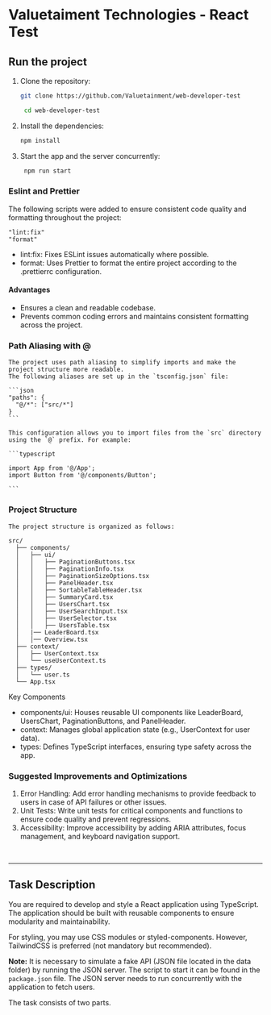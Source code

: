 # Valuetaiment Technologies - React Test

## Run the project

1. Clone the repository:

   ```bash
   git clone https://github.com/Valuetainment/web-developer-test

    cd web-developer-test
   ```

2. Install the dependencies:

   ```bash
   npm install
   ```

3. Start the app and the server concurrently:

   ```bash
    npm run start
   ```
### Eslint and Prettier

The following scripts were added to ensure consistent code quality and formatting throughout the project:

```
"lint:fix"
"format" 
```
- lint:fix: Fixes ESLint issues automatically where possible.
- format: Uses Prettier to format the entire project according to the .prettierrc configuration.

 ####  Advantages
 - Ensures a clean and readable codebase.
 - Prevents common coding errors and maintains consistent formatting across the project.

### Path Aliasing with @
   
    The project uses path aliasing to simplify imports and make the project structure more readable.
    The following aliases are set up in the `tsconfig.json` file:
    
    ```json
    "paths": {
      "@/*": ["src/*"]
    }
    ```

    This configuration allows you to import files from the `src` directory using the `@` prefix. For example:
    
    ```typescript 
   
    import App from '@/App';
    import Button from '@/components/Button';

    ```
### Project Structure
   
    The project structure is organized as follows:
    
    src/
      ├── components/
      │   ├── ui/
      │   │   ├── PaginationButtons.tsx
      │   │   ├── PaginationInfo.tsx
      │   │   ├── PaginationSizeOptions.tsx
      │   │   ├── PanelHeader.tsx
      │   │   ├── SortableTableHeader.tsx
      │   │   ├── SummaryCard.tsx
      │   │   ├── UsersChart.tsx
      │   │   ├── UserSearchInput.tsx
      │   │   ├── UserSelector.tsx
      │   │   ├── UsersTable.tsx
      │   |── LeaderBoard.tsx
      │   │── Overview.tsx
      ├── context/
      │   ├── UserContext.tsx
      │   └── useUserContext.ts
      ├── types/
      │   └── user.ts
      └── App.tsx

Key Components
 - components/ui: Houses reusable UI components like LeaderBoard, UsersChart, PaginationButtons, and PanelHeader.
 - context: Manages global application state (e.g., UserContext for user data).
 - types: Defines TypeScript interfaces, ensuring type safety across the app.

### Suggested Improvements and Optimizations

1. Error Handling: Add error handling mechanisms to provide feedback to users in case of API failures or other issues.
2. Unit Tests: Write unit tests for critical components and functions to ensure code quality and prevent regressions.
3. Accessibility: Improve accessibility by adding ARIA attributes, focus management, and keyboard navigation support.

<br>

---

## Task Description

You are required to develop and style a React application using TypeScript. The application should be built with reusable components to ensure modularity and maintainability.

For styling, you may use CSS modules or styled-components. However, TailwindCSS is preferred (not mandatory but recommended).

**Note:** It is necessary to simulate a fake API (JSON file located in the data folder) by running the JSON server. The script to start it can be found in the `package.json` file. The JSON server needs to run concurrently with the application to fetch users.

The task consists of two parts.


